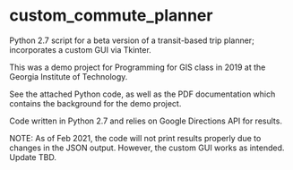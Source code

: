 # custom_commute_planner
Python 2.7 script for a beta version of a transit-based trip planner; incorporates a custom GUI via Tkinter. 

This was a demo project for Programming for GIS class in 2019 at the Georgia Institute of Technology.

See the attached Python code, as well as the PDF documentation which contains the background for the demo project.

Code written in Python 2.7 and relies on Google Directions API for results. 

NOTE: As of Feb 2021, the code will not print results properly due to changes in the JSON output. However, the custom GUI works as intended. Update TBD. 
